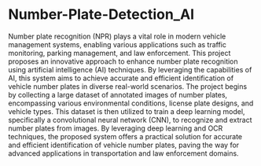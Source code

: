 # Number-Plate-Detection_AI
Number plate recognition (NPR) plays a vital role in modern vehicle management systems,
enabling various applications such as traffic monitoring, parking management, and law
enforcement. This project proposes an innovative approach to enhance number plate recognition
using artificial intelligence (AI) techniques. By leveraging the capabilities of AI, this system
aims to achieve accurate and efficient identification of vehicle number plates in diverse
real-world scenarios.
The project begins by collecting a large dataset of annotated images of number plates,
encompassing various environmental conditions, license plate designs, and vehicle types. This
dataset is then utilized to train a deep learning model, specifically a convolutional neural network
(CNN), to recognize and extract number plates from images.
By leveraging deep learning and OCR techniques, the proposed system offers a practical solution
for accurate and efficient identification of vehicle number plates, paving the way for advanced
applications in transportation and law enforcement domains.
